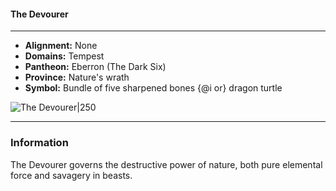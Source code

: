 #### The Devourer
___

- **Alignment:** None
- **Domains:** Tempest
- **Pantheon:** Eberron (The Dark Six)
- **Province:** Nature's wrath
- **Symbol:** Bundle of five sharpened bones {@i or} dragon turtle

![The Devourer|250](https://5etools-mirror-1.github.io/img/deities/ERLW/The%20Dark%20Six.png)
___

### Information

The Devourer governs the destructive power of nature, both pure elemental force and savagery in beasts.